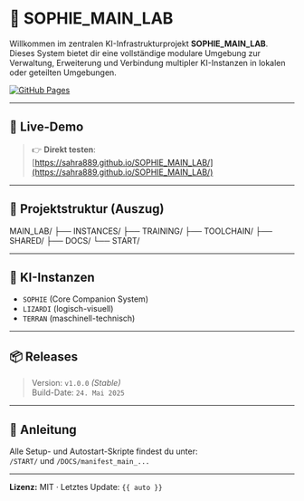 # 🌸 SOPHIE_MAIN_LAB

Willkommen im zentralen KI-Infrastrukturprojekt **SOPHIE_MAIN_LAB**.  
Dieses System bietet dir eine vollständige modulare Umgebung zur Verwaltung, Erweiterung und Verbindung multipler KI-Instanzen in lokalen oder geteilten Umgebungen.

[![GitHub Pages](https://img.shields.io/badge/🔵%20LIVE%20–%20SOPHIE%20UI-ONLINE-success?style=flat-square)](https://sahra889.github.io/SOPHIE_MAIN_LAB/)

---

## 🔗 Live-Demo

> 👉 **Direkt testen**:  
[https://sahra889.github.io/SOPHIE_MAIN_LAB/](https://sahra889.github.io/SOPHIE_MAIN_LAB/)

---

## 📁 Projektstruktur (Auszug)

MAIN_LAB/
├── INSTANCES/
├── TRAINING/
├── TOOLCHAIN/
├── SHARED/
├── DOCS/
└── START/


---

## 🧠 KI-Instanzen

- `SOPHIE` (Core Companion System)  
- `LIZARDI` (logisch-visuell)  
- `TERRAN` (maschinell-technisch)

---

## 📦 Releases

> Version: `v1.0.0` *(Stable)*  
> Build-Date: `24. Mai 2025`

---

## 📘 Anleitung

Alle Setup- und Autostart-Skripte findest du unter:  
`/START/` und `/DOCS/manifest_main_...`

---

**Lizenz:** MIT · Letztes Update: `{{ auto }}`
